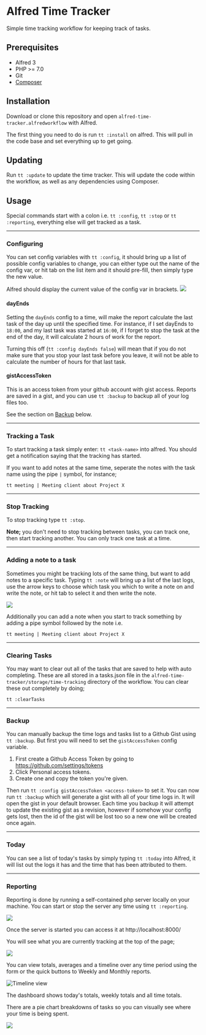 # Alfred Time Tracker

Simple time tracking workflow for keeping track of tasks.

## Prerequisites
* Alfred 3
* PHP >= 7.0
* Git
* [Composer](https://getcomposer.org/)

## Installation

Download or clone this repository and open `alfred-time-tracker.alfredworkflow` with Alfred.

The first thing you need to do is run `tt :install` on alfred. This will pull in the code base and set everything up to get going.

## Updating

Run `tt :update` to update the time tracker. This will update the code within the workflow, as well as any dependencies using Composer.

## Usage

Special commands start with a colon i.e. `tt :config`, `tt :stop` or `tt :reporting`, everything else will get tracked as a task.

---

### Configuring

You can set config variables with `tt :config`, it should bring up a list of possible config variables to change, you can either type out the name of the config var, or hit tab on the list item and it should pre-fill, then simply type the new value.

Alfred should display the current value of the config var in brackets.
![](http://c.dayjo.me/0o061f1P2G3U/Screen%20Recording%202018-01-19%20at%2004.12%20pm.gif)

#### dayEnds
Setting the `dayEnds` config to a time, will make the report calculate the last task of the day up until the specified time. For instance, if I set dayEnds to `18:00`, and my last task was started at `16:00`, if I forget to stop the task at the end of the day, it will calculate 2 hours of work for the report.

Turning this off (`tt :config dayEnds false`) will mean that if you do not make sure that you stop your last task before you leave, it will not be able to calculate the number of hours for that last task.


#### gistAccessToken
This is an access token from your github account with gist access. Reports are saved in a gist, and you can use `tt :backup` to backup all of your log files too.

See the section on [Backup](#backup) below.

---

### Tracking a Task
To start tracking a task simply enter: `tt <task-name>` into alfred. You should get a notification saying that the tracking has started.

If you want to add notes at the same time, seperate the notes with the task name using the pipe `|` symbol, for instance;

```
tt meeting | Meeting client about Project X
```

---

### Stop Tracking
To stop tracking type `tt :stop`.

__Note;__ you don't need to stop tracking between tasks, you can track one, then start tracking another. You can only track one task at a time.

---

### Adding a note to a task
Sometimes you might be tracking lots of the same thing, but want to add notes to a specific task. Typing `tt :note` will bring up a list of the last logs, use the arrow keys to choose which task you which to write a note on and write the note, or hit tab to select it and then write the note.

![](http://c.dayjo.me/1j1v092a0s0z/Screen%20Recording%202018-01-05%20at%2002.38%20pm.gif)

Additionally you can add a note when you start to track something by adding a pipe symbol followed by the note i.e.

```
tt meeting | Meeting client about Project X
```


---

### Clearing Tasks

You may want to clear out all of the tasks that are saved to help with auto completing. These are all stored in a tasks.json file in the `alfred-time-tracker/storage/time-tracking` directory of the workflow. You can clear these out completely by doing;

```
tt :clearTasks
```

---

### Backup
You can manually backup the time logs and tasks list to a Github Gist using `tt :backup`. But first you will need to set the `gistAccessToken` config variable.

1. First create a Github Access Token by going to https://github.com/settings/tokens
2. Click Personal access tokens.
3. Create one and copy the token you're given.

Then run `tt :config gistAccessToken <access-token>` to set it. You can now run `tt :backup` which will generate a gist with all of your time logs in. It will open the gist in your default browser. Each time you backup it will attempt to update the existing gist as a revision, however if somehow your config gets lost, then the id of the gist will be lost too so a new one will be created once again.

---

### Today
You can see a list of today's tasks by simply typing `tt :today` into Alfred, it will list out the logs it has and the time that has been attributed to them.

---

### Reporting

Reporting is done by running a self-contained php server locally on your machine. You can start or stop the server any time using `tt :reporting`.

![](http://c.dayjo.me/0k0n171v1m16/Image%202018-01-19%20at%204.24.05%20pm.png)

Once the server is started you can access it at http://localhost:8000/

You will see what you are currently tracking at the top of the page;

![](http://c.dayjo.me/0U1T3D2V2g01/Image%202018-01-19%20at%204.28.16%20pm.png)

You can view totals, averages and a timeline over any time period using the form or the quick buttons to Weekly and Monthly reports.


![Timeline view](http://c.dayjo.me/0d2o0E0A0M3k/Image%202018-01-19%20at%204.30.24%20pm.png)

The dashboard shows today's totals, weekly totals and all time totals.

There are a pie chart breakdowns of tasks so you can visually see where your time is being spent.

![](http://c.dayjo.me/103Y0K001d0b/Image%202018-01-19%20at%204.26.53%20pm.png)
